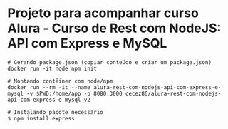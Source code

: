 # Projeto para acompanhar curso Alura - Curso de Rest com NodeJS: API com Express e MySQL

```
# Gerando package.json (copiar conteúdo e criar um package.json)
docker run -it node npm init

# Montando contêiner com node/npm
docker run --rm -it --name alura-rest-com-nodejs-api-com-express-e-mysql -v $PWD:/home/app -p 8080:3000 cecez86/alura-rest-com-nodejs-api-com-express-e-mysql-v2

# Instalando pacote necessário
$ npm install express

```